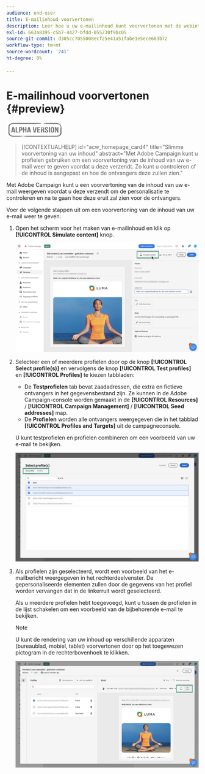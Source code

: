 ```yaml
---
audience: end-user
title: E-mailinhoud voorvertonen
description: Leer hoe u uw e-mailinhoud kunt voorvertonen met de webinterface voor campagnes
exl-id: 663a8395-c5b7-4427-bfdd-055230f9bc05
source-git-commit: d305cc7055008ecf25e41a51fabe1e5ece683b72
workflow-type: tm+mt
source-wordcount: '241'
ht-degree: 0%

---
```


# E-mailinhoud voorvertonen {#preview}

![](../assets/do-not-localize/badge.png)

>[!CONTEXTUALHELP]
>id="acw_homepage_card4"
>title="Slimme voorvertoning van uw inhoud"
>abstract="Met Adobe Campaign kunt u profielen gebruiken om een voorvertoning van de inhoud van uw e-mail weer te geven voordat u deze verzendt. Zo kunt u controleren of de inhoud is aangepast en hoe de ontvangers deze zullen zien."

Met Adobe Campaign kunt u een voorvertoning van de inhoud van uw e-mail weergeven voordat u deze verzendt om de personalisatie te controleren en na te gaan hoe deze eruit zal zien voor de ontvangers.

Voer de volgende stappen uit om een voorvertoning van de inhoud van uw e-mail weer te geven:

1. Open het scherm voor het maken van e-mailinhoud en klik op **[!UICONTROL Simulate content]** knop.

   ![](assets/simulate.png)

1. Selecteer een of meerdere profielen door op de knop **[!UICONTROL Select profile(s)]** en vervolgens de knop **[!UICONTROL Test profiles]** en **[!UICONTROL Profiles]** te kiezen tabbladen:

   * De **Testprofielen** tab bevat zaadadressen, die extra en fictieve ontvangers in het gegevensbestand zijn. Ze kunnen in de Adobe Campaign-console worden gemaakt in de **[!UICONTROL Resources]** / **[!UICONTROL Campaign Management]** / **[!UICONTROL Seed addresses]** map.
   * De **Profielen** worden alle ontvangers weergegeven die in het tabblad **[!UICONTROL Profiles and Targets]** uit de campagneconsole.

   U kunt testprofielen en profielen combineren om een voorbeeld van uw e-mail te bekijken.

   ![](assets/preview-profile.png)

1. Als profielen zijn geselecteerd, wordt een voorbeeld van het e-mailbericht weergegeven in het rechterdeelvenster. De gepersonaliseerde elementen zullen door de gegevens van het profiel worden vervangen dat in de linkerruit wordt geselecteerd.

   Als u meerdere profielen hebt toegevoegd, kunt u tussen de profielen in de lijst schakelen om een voorbeeld van de bijbehorende e-mail te bekijken.

   >[!NOTE]
   >
   >U kunt de rendering van uw inhoud op verschillende apparaten (bureaublad, mobiel, tablet) voorvertonen door op het toegewezen pictogram in de rechterbovenhoek te klikken.

   ![](assets/preview.png)



